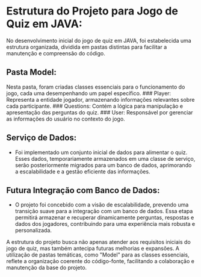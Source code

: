# Estrutura do Projeto para Jogo de Quiz em JAVA:

No desenvolvimento inicial do jogo de quiz em JAVA, foi estabelecida uma estrutura organizada, dividida em pastas distintas para facilitar a manutenção e compreensão do código.

## Pasta Model:
Nesta pasta, foram criadas classes essenciais para o funcionamento do jogo, cada uma desempenhando um papel específico.
      ### Player: Representa a entidade jogador, armazenando informações relevantes sobre cada participante.
      ### Questions: Contém a lógica para manipulação e apresentação das perguntas do quiz.
      ### User: Responsável por gerenciar as informações do usuário no contexto do jogo.

## Serviço de Dados:
   - Foi implementado um conjunto inicial de dados para alimentar o quiz. Esses dados, temporariamente armazenados em uma classe de serviço, serão posteriormente migrados para um banco de dados, aprimorando a escalabilidade e a gestão eficiente das informações.

## Futura Integração com Banco de Dados:
   - O projeto foi concebido com a visão de escalabilidade, prevendo uma transição suave para a integração com um banco de dados. Essa etapa permitirá armazenar e recuperar dinamicamente perguntas, respostas e dados dos jogadores, contribuindo para uma experiência mais robusta e personalizada.

A estrutura do projeto busca não apenas atender aos requisitos iniciais do jogo de quiz, mas também antecipa futuras melhorias e expansões. A utilização de pastas temáticas, como "Model" para as classes essenciais, reflete a organização coerente do código-fonte, facilitando a colaboração e manutenção da base do projeto.
